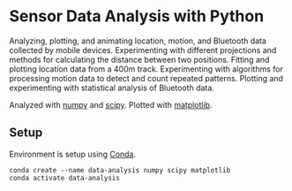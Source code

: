 # Sensor Data Analysis with Python

Analyzing, plotting, and animating location, motion, and Bluetooth data collected by mobile devices. Experimenting with different projections and methods for calculating the distance between two positions. Fitting and plotting location data from a 400m track. Experimenting with algorithms for processing motion data to detect and count repeated patterns. Plotting and experimenting with statistical analysis of Bluetooth data.

Analyzed with [numpy](https://numpy.org/) and [scipy](https://scipy.org/). Plotted with [matplotlib](https://matplotlib.org/).

## Setup
Environment is setup using [Conda](https://docs.conda.io/en/latest/).
```
conda create --name data-analysis numpy scipy matplotlib
conda activate data-analysis
```
